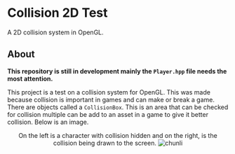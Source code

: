 # Collision 2D Test
A 2D collision system in OpenGL.

## About
**This repository is still in development mainly the `Player.hpp` file needs the most attention.**

This project is a test on a collision system for OpenGL. This was made because collision is important in games and can make or break a game. There are objects called a `CollisionBox`. This is an area that can be checked for collision multiple can be add to an asset in a game to give it better collision. Below is an image.
<p align="center">
  On the left is a character with collision hidden and on the right, is the collision being drawn to the screen.
  <img alt="chunli" src="https://user-images.githubusercontent.com/97370242/187008812-2ca8d1d4-9e43-49b7-afa1-0b6148f9613e.png">
</p>
